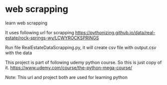 # web scrapping
 learn web scrapping

It uses following url for scrapping
https://pythonizing.github.io/data/real-estate/rock-springs-wy/LCWYROCKSPRINGS

Run file RealEstateDataScrapping.py, it will create csv file with output.csv with the data

This project is part of following udemy python course. So this is just copy of it.
https://www.udemy.com/course/the-python-mega-course/

Note: This url and project both are used for learning python
